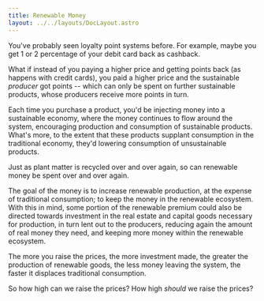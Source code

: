 ```yaml
---
title: Renewable Money
layout: ../../layouts/DocLayout.astro
---
```


You've probably seen loyalty point systems before. For example, maybe you get 1 or 2 percentage of your debit card back as cashback.

What if instead of you paying a higher price and getting points back (as happens with credit cards), you paid a higher price and the sustainable *producer* got points -- which can only be spent on further sustainable products, whose producers receive more points in turn.

Each time you purchase a product, you'd be injecting money into a sustainable economy, where the money continues to flow around the system, encouraging production and consumption of sustainable products. What's more, to the extent that these products supplant consumption in the traditional economy, they'd lowering consumption of unsustainable products.

Just as plant matter is recycled over and over again, so can renewable money be spent over and over again.

The goal of the money is to increase renewable production, at the expense of traditional consumption; to keep the money in the renewable ecosystem. With this in mind, some portion of the renewable premium could also be directed towards investment in the real estate and capital goods necessary for production, in turn lent out to the producers, reducing again the amount of real  money they need, and keeping more money within the renewable ecosystem.

The more you raise the prices, the more investment made, the greater the production of renewable goods, the less money leaving the system, the faster it displaces traditional consumption.

So how high can we raise the prices? How high *should* we raise the prices?
